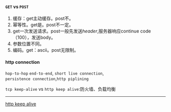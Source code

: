 #### `GET` vs `POST`
1. 缓存：get主动缓存。post不。
2. 幂等性。get是。post不一定。
3. get一次发送请求。post一般先发送*header*,服务器响应continue code（100），发送body。
4. 参数位置不同。
5. 编码。get：ascii。post无限制。

#### http connection

`hop-to-hop`  `end-to-end`, `short live connection`, `persistence connection`,`http piplining`

`tcp keep-alive` vs `http keep alive`:防火墙、负载均衡



----

[http keep alive](https://xie.infoq.cn/article/398b82c2b4300f928108ac605)

